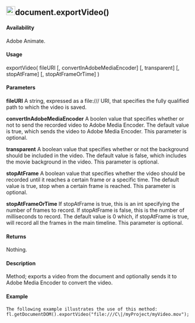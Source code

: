 ## <img src="/media/image1.png" style="width:0.25005in;height:0.25005in" />document.exportVideo()

#### Availability

Adobe Animate.

#### Usage

exportVideo( fileURI \[, convertInAdobeMediaEncoder\] \[, transparent\] \[, stopAtFrame\] \[, stopAtFrameOrTime\] )

#### Parameters

**fileURI** A string, expressed as a file:/// URI, that specifies the fully qualified path to which the video is saved.
>
**convertInAdobeMediaEncoder** A boolen value that specifies whether or not to send the recorded video to Adobe Media Encoder. The default value is true, which sends the video to Adobe Media Encoder. This parameter is optional.
>
**transparent** A boolean value that specifies whether or not the background should be included in the video. The default value is false, which includes the movie background in the video. This parameter is optional.
>
**stopAtFrame** A boolean value that specifies whether the video should be recorded until it reaches a certain frame or a specific time. The default value is true, stop when a certain frame is reached. This parameter is optional.
>
**stopAtFrameOrTime** If stopAtFrame is true, this is an int specifying the number of frames to record. If stopAtFrame is false, this is the number of milliseconds to record. The default value is 0 which, if stopAtFrame is true, will record all the frames in the main timeline. This parameter is optional.

#### Returns

Nothing.

#### Description

Method; exports a video from the document and optionally sends it to Adobe Media Encoder to convert the video.

#### Example

```
The following example illustrates the use of this method:
fl.getDocumentDOM().exportVideo("file:///C\|/myProject/myVideo.mov");

```